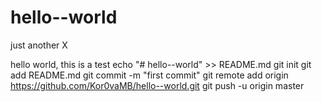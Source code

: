 # hello--world
just another X

hello world, this is a test 
echo "# hello--world" >> README.md
git init
git add README.md
git commit -m "first commit"
git remote add origin https://github.com/Kor0vaMB/hello--world.git
git push -u origin master
